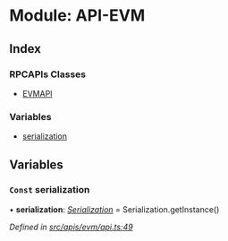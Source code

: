 # Module: API-EVM

## Index

### RPCAPIs Classes

- [EVMAPI](../classes/api_evm.evmapi)

### Variables

- [serialization](api_evm#const-serialization)

## Variables

### `Const` serialization

• **serialization**: _[Serialization](../classes/utils_serialization.serialization)_ = Serialization.getInstance()

_Defined in [src/apis/evm/api.ts:49](https://github.com/chain4travel/caminojs/blob/3883166/src/apis/evm/api.ts#L49)_
